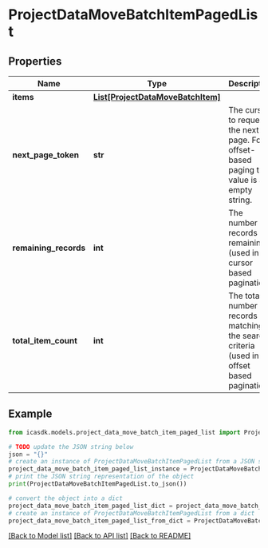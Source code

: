 # ProjectDataMoveBatchItemPagedList


## Properties

Name | Type | Description | Notes
------------ | ------------- | ------------- | -------------
**items** | [**List[ProjectDataMoveBatchItem]**](ProjectDataMoveBatchItem.md) |  | 
**next_page_token** | **str** | The cursor to request the next page. For offset-based paging the value is an empty string. | [optional] 
**remaining_records** | **int** | The number of records remaining (used in cursor based pagination) | [optional] 
**total_item_count** | **int** | The total number of records matching the search criteria (used in offset based pagination) | [optional] 

## Example

```python
from icasdk.models.project_data_move_batch_item_paged_list import ProjectDataMoveBatchItemPagedList

# TODO update the JSON string below
json = "{}"
# create an instance of ProjectDataMoveBatchItemPagedList from a JSON string
project_data_move_batch_item_paged_list_instance = ProjectDataMoveBatchItemPagedList.from_json(json)
# print the JSON string representation of the object
print(ProjectDataMoveBatchItemPagedList.to_json())

# convert the object into a dict
project_data_move_batch_item_paged_list_dict = project_data_move_batch_item_paged_list_instance.to_dict()
# create an instance of ProjectDataMoveBatchItemPagedList from a dict
project_data_move_batch_item_paged_list_from_dict = ProjectDataMoveBatchItemPagedList.from_dict(project_data_move_batch_item_paged_list_dict)
```
[[Back to Model list]](../README.md#documentation-for-models) [[Back to API list]](../README.md#documentation-for-api-endpoints) [[Back to README]](../README.md)



